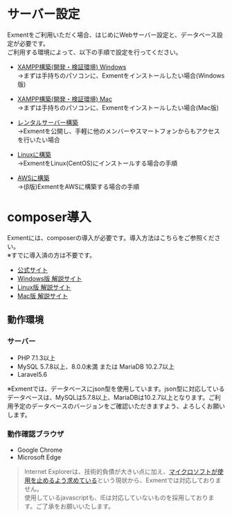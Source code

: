 # サーバー設定
Exmentをご利用いただく場合、はじめにWebサーバー設定と、データベース設定が必要です。  
ご利用する環境によって、以下の手順で設定を行ってください。  

- [XAMPP構築(開発・検証環境) Windows](/ja/install_xampp)  
→まずは手持ちのパソコンに、Exmentをインストールしたい場合(Windows版)

- [XAMPP構築(開発・検証環境) Mac](/ja/install_xampp_mac)  
→まずは手持ちのパソコンに、Exmentをインストールしたい場合(Mac版)

- [レンタルサーバー構築](/ja/install_rental)  
→Exmentを公開し、手軽に他のメンバーやスマートフォンからもアクセスを行いたい場合

- [Linuxに構築](/ja/install_linux)  
→ExmentをLinux(CentOS)にインストールする場合の手順

- [AWSに構築](/ja/install_aws)  
→(β版)ExmentをAWSに構築する場合の手順

# composer導入
Exmentには、composerの導入が必要です。導入方法はこちらをご参照ください。  
※すでに導入済の方は不要です。  
- [公式サイト](https://getcomposer.org/download/)
- [Windows版 解説サイト](https://weblabo.oscasierra.net/php-composer-windows-install/)
- [Linux版 解説サイト](https://weblabo.oscasierra.net/php-composer-centos-install/)
- [Mac版 解説サイト](https://weblabo.oscasierra.net/php-composer-macos-homebrew-install/)

## 動作環境
### サーバー
- PHP 7.1.3以上
- MySQL 5.7.8以上、8.0.0未満 または MariaDB 10.2.7以上
- Laravel5.6

<span class="red">※Exmentでは、データベースにjson型を使用しています。json型に対応しているデータベースは、MySQLは5.7.8以上、MariaDBは10.2.7以上となります。ご利用予定のデータベースのバージョンをご確認いただきますよう、よろしくお願いします。</span>

### 動作確認ブラウザ
- Google Chrome
- Microsoft Edge

> Internet Explorerは、技術的負債が大きい点に加え、[マイクロソフトが使用を止めるよう求めている](https://japanese.engadget.com/2019/02/08/internet-explorer-ie/)という現状から、Exmentでは対応しておりません。  
使用しているjavascriptも、IEは対応していないものを採用しております。ご了承をお願いいたします。